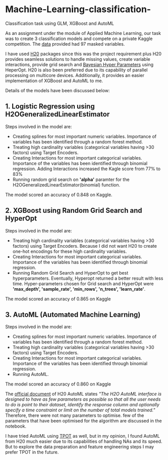 # Machine-Learning-classification-
Classification task using GLM, XGBoost and AutoML


As an assignment under the module of Applied Machine Learning, our task was to create 3 classification models and compete on a private Kaggle competition. The [data](https://www.kaggle.com/c/aml2020/data) provided had 97 masked variables.

I have used [H20](https://www.h2o.ai/) packages since this was the project requirement plus H20 provides seamless solutions to handle missing values, create variable interactions, provide grid search and [Bayesian Hyper Parameters](https://towardsdatascience.com/a-conceptual-explanation-of-Bayesian-model-based-hyperparameter-optimization-for-machine-learning-b8172278050f) using HeperOpt. H20 is also been preferred due to its capability of parallel processing on multicore devices. Additionally, it provides an easier implementation of XGBoost and AutoML to me.


Details of the models have been discussed below:

## 1. Logistic Regression using H2OGeneralizedLinearEstimator
Steps involved in the model are:
* Creating splines for most important numeric variables. Importance of variables has been identified through a random forest method.
* Treating high cardinality variables (categorical variables having >30 factors) using Target Encoders.
* Creating Interactions for most important categorical variables. Importance of the variables has been identified through binomial regression. Adding Interactions increased the Kagle score from 77% to 83%
* Running random grid search on **'alpha'** paramter for the H2OGeneralizedLinearEstimator(binomial) function.

The model scored an accuracy of 0.848 on Kaggle.

## 2. XGBoost using Random Grid Search and HyperOpt
Steps involved in the model are:
* Treating high cardinality variables (categorical variables having >30 factors) using Target Encoders. Because I did not want H20 to create one-hot encodings for these high cardinality variables.
* Creating Interactions for most important categorical variables. Importance of the variables has been identified through binomial regression.
* Running Random Grid Search and HyperOpt to get best hyperparameters. Eventually, Hyperopt returned a better result with less time. Hyper-parameters chosen for Grid search and HyperOpt were **'max_depth', 'sample_rate', 'min_rows', 'n_trees', 'learn_rate'**.

The model scored an accuracy of 0.865 on Kaggle

## 3. AutoML (Automated Machine Learning)
Steps involved in the model are:
* Creating splines for most important numeric variables. Importance of variables has been identified through a random forest method.
* Treating high cardinality variables (categorical variables having >30 factors) using Target Encoders.
* Creating Interactions for most important categorical variables. Importance of the variables has been identified through binomial regression.
* Running AutoML.

The model scored an accuracy of 0.860 on Kaggle

The [official document](https://docs.h2o.ai/h2o/latest-stable/h2o-docs/automl.html) of H20 AutoML states *"The H2O AutoML interface is designed to have as few parameters as possible so that all the user needs to do is point to their dataset, identify the response column and optionally specify a time constraint or limit on the number of total models trained."* Therefore, there were not many parameters to optimise. few of the parameters that have been optimised for the algorithm are discussed in the notebook.

I have tried AutoML using [TPOT](https://github.com/EpistasisLab/tpot) as well, but in my opinion, I found AutoML from H20 much easier due to its capabilities of handling NAs and its speed. But to explore the data preparation and feature engineering steps I may prefer TPOT in the future.
